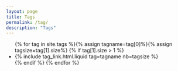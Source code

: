 ```yaml
---
layout: page
title: Tags
permalink: /tag/
description: "Tags"
---
```

<ul>
{% for tag in site.tags %}{% assign tagname=tag[0]%}{% assign tagsize=tag[1].size%}
{% if tag[1].size > 1 %}<li>{% include tag_link.html.liquid tag=tagname nb=tagsize %}</li>{% endif %}
{% endfor %}
</ul>